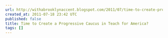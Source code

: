 ```yaml
---
url: http://withabrooklynaccent.blogspot.com/2011/07/time-to-create-progressive-caucus-in.html
created_at: 2011-07-18 23:42 UTC
published: false
title: Time to Create a Progressive Caucus in Teach for America?
tags: []
---
```



